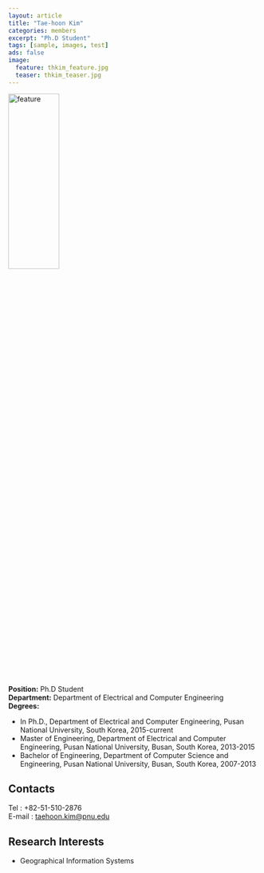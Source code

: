 ```yaml
---
layout: article
title: "Tae-hoon Kim"
categories: members
excerpt: "Ph.D Student"
tags: [sample, images, test]
ads: false
image:
  feature: thkim_feature.jpg
  teaser: thkim_teaser.jpg
---
```


<div><img style="width: 45%; height: 30%" src="{{ site.baseurl }}/images/{{ page.image.feature }}" alt="feature" ></div>

**Position:** Ph.D Student <br/>
**Department:** Department of Electrical and Computer Engineering <br/>
**Degrees:** <br/>
* In Ph.D., Department of Electrical and Computer Engineering, Pusan National University, South Korea, 2015-current <br/>
* Master of Engineering, Department of Electrical and Computer Engineering, Pusan National University, Busan, South Korea, 2013-2015 <br/>
* Bachelor of Engineering, Department of Computer Science and Engineering, Pusan National University, Busan, South Korea, 2007-2013 <br/>

## Contacts

Tel : +82-51-510-2876 <br/>
E-mail : taehoon.kim@pnu.edu <br/>

## Research Interests

* Geographical Information Systems
